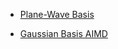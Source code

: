   - [Plane-Wave Basis](Plane-Wave-Density-Functional-Theory "wikilink")

<!-- end list -->

  - [Gaussian Basis AIMD](Gaussian-Basis "wikilink")

